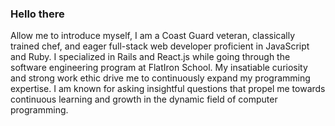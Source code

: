 ### Hello there

Allow me to introduce myself, 
I am a Coast Guard veteran, classically trained chef, and eager full-stack web developer proficient in JavaScript and Ruby. I specialized in Rails and React.js while going through the software engineering program at FlatIron School. My insatiable curiosity and strong work ethic drive me to continuously expand my programming expertise. I am known for asking insightful questions that propel me towards continuous learning and growth in the dynamic field of computer programming.
<!--
**danielerice/danielerice** is a ✨ _special_ ✨ repository because its `README.md` (this file) appears on your GitHub profile.

Here are some ideas to get you started:

- 🔭 I’m currently working on ...
- 🌱 I’m currently learning ...
- 👯 I’m looking to collaborate on ...
- 🤔 I’m looking for help with ...
- 💬 Ask me about ...
- 📫 How to reach me: ...
- 😄 Pronouns: ...
- ⚡ Fun fact: ...
-->
